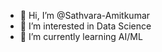 - 👋 Hi, I’m @Sathvara-Amitkumar
- 👀 I’m interested in Data Science
- 🌱 I’m currently learning AI/ML 
<!---
Sathvara-Amitkumar/Sathvara-Amitkumar is a ✨ special ✨ repository because its `README.md` (this file) appears on your GitHub profile.
You can click the Preview link to take a look at your changes.
--->
